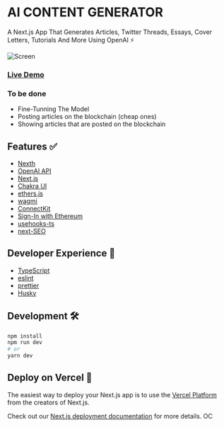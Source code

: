 # AI CONTENT GENERATOR

A Next.js App That Generates Articles, Twitter Threads, Essays, Cover Letters, Tutorials And More Using OpenAI ⚡

![Screen](./screen.jpg)

### [Live Demo](https://aigen.tictapp.dev/)

### To be done

- Fine-Tunning The Model
- Posting articles on the blockchain (cheap ones)
- Showing articles that are posted on the blockchain

## Features ✅

- [Nexth](https://github.com/wslyvh/nexth)
- [OpenAI API](https://github.com/openai/openai-node)
- [Next.js](https://nextjs.org/docs)
- [Chakra UI](https://chakra-ui.com/)
- [ethers.js](https://docs.ethers.org/)
- [wagmi](https://wagmi.sh/)
- [ConnectKit](https://docs.family.co/connectkit/)
- [Sign-In with Ethereum](https://www.login.xyz/)
- [usehooks-ts](https://usehooks-ts.com/)
- [next-SEO](https://github.com/garmeeh/next-seo)

## Developer Experience 🧰

- [TypeScript](https://www.typescriptlang.org/)
- [eslint](https://eslint.org/)
- [prettier](https://prettier.io/)
- [Husky](https://typicode.github.io/husky/)

## Development 🛠️

```bash
npm install
npm run dev
# or
yarn dev
```

## Deploy on Vercel 🚢

The easiest way to deploy your Next.js app is to use the [Vercel Platform](https://vercel.com/new?utm_medium=nexth&filter=next.js&utm_source=nexth&utm_campaign=nexth-readme) from the creators of Next.js.

Check out our [Next.js deployment documentation](https://nextjs.org/docs/deployment) for more details.
OC
